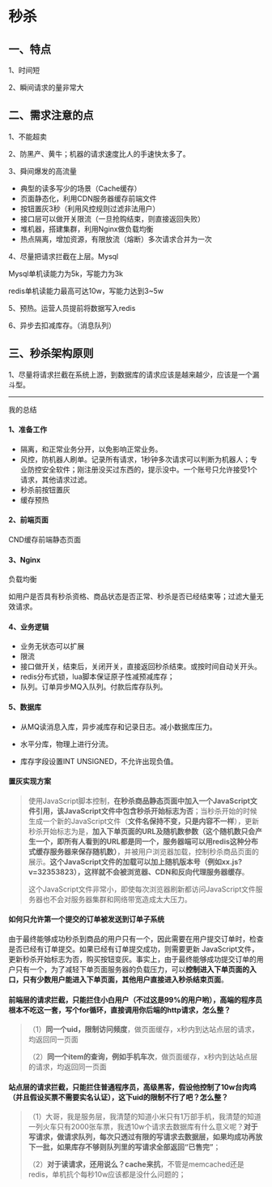 # 秒杀



## 一、特点

1、时间短

2、瞬间请求的量非常大



## 二、需求注意的点

1、不能超卖

2、防黑产、黄牛；机器的请求速度比人的手速快太多了。

3、舜间爆发的高流量

- 典型的读多写少的场景（Cache缓存）
- 页面静态化，利用CDN服务器缓存前端文件
- 按钮置灰3秒（利用风控规则过滤非法用户）
- 接口层可以做开关限流（一旦抢购结束，则直接返回失败）
- 堆机器，搭建集群，利用Nginx做负载均衡
- 热点隔离，增加资源，有限放流（熔断）多次请求合并为一次

4、尽量把请求拦截在上层。Mysql

Mysql单机读能力为5k，写能力为3k

redis单机读能力最高可达10w，写能力达到3~5w

5、预热。运营人员提前将数据写入redis

6、异步去扣减库存。（消息队列）

## 三、秒杀架构原则

1、尽量将请求拦截在系统上游，到数据库的请求应该是越来越少，应该是一个漏斗型。




--------

我的总结

#### 1、准备工作

-  隔离，和正常业务分开，以免影响正常业务。
-  风控，防机器人刷单。记录所有请求，1秒钟多次请求可以判断为机器人；专业防控安全软件；刚注册没买过东西的，提示没中。一个账号只允许接受1个请求，其他请求过滤。
-  秒杀前按钮置灰
-  缓存预热

#### 2、前端页面

CND缓存前端静态页面

#### 3、Nginx

负载均衡

如用户是否具有秒杀资格、商品状态是否正常、秒杀是否已经结束等；过滤大量无效请求。

#### 4、业务逻辑

- 业务无状态可以扩展
- 限流
- 接口做开关，结束后，关闭开关，直接返回秒杀结束。或按时间自动关开头。
- redis分布式锁，lua脚本保证原子性减预减库存；
- 队列。订单异步MQ入队列。付款后库存队列。

#### 5、数据库

- 从MQ读消息入库，异步减库存和记录日志。减小数据库压力。

- 水平分库，物理上进行分流。
- 库存字段设置INT UNSIGNED，不允许出现负值。



#### 置灰实现方案

>使用JavaScript脚本控制，**在秒杀商品静态页面中加入一个JavaScript文件引用，该JavaScript文件中包含秒杀开始标志为否**；当秒杀开始的时候生成一个新的JavaScript文件（**文件名保持不变，只是内容不一样**），更新秒杀开始标志为是，**加入下单页面的URL及随机数参数（这个随机数只会产生一个，即所有人看到的URL都是同一个，服务器端可以用redis这种分布式缓存服务器来保存随机数）**，并被用户浏览器加载，控制秒杀商品页面的展示。**这个JavaScript文件的加载可以加上随机版本号（例如xx.js?v=32353823），这样就不会被浏览器、CDN和反向代理服务器缓存**。
>
>这个JavaScript文件非常小，即使每次浏览器刷新都访问JavaScript文件服务器也不会对服务器集群和网络带宽造成太大压力。

#### 如何只允许第一个提交的订单被发送到订单子系统

由于最终能够成功秒杀到商品的用户只有一个，因此需要在用户提交订单时，检查是否已经有订单提交。如果已经有订单提交成功，则需要更新 JavaScript文件，更新秒杀开始标志为否，购买按钮变灰。事实上，由于最终能够成功提交订单的用户只有一个，为了减轻下单页面服务器的负载压力，可以**控制进入下单页面的入口，只有少数用户能进入下单页面，其他用户直接进入秒杀结束页面**。

#### 前端层的请求拦截，只能拦住小白用户（不过这是99%的用户哟），高端的程序员根本不吃这一套，写个for循环，直接调用你后端的http请求，怎么整？

> （1）**同一个uid，限制访问频度**，做页面缓存，x秒内到达站点层的请求，均返回同一页面
>
> （2）**同一个item的查询，例如手机车次**，做页面缓存，x秒内到达站点层的请求，均返回同一页面

#### 站点层的请求拦截，只能拦住普通程序员，高级黑客，假设他控制了10w台肉鸡（并且假设买票不需要实名认证），这下uid的限制不行了吧？怎么整？

> （1）大哥，我是服务层，我清楚的知道小米只有1万部手机，我清楚的知道一列火车只有2000张车票，我透10w个请求去数据库有什么意义呢？**对于写请求，做请求队列，每次只透过有限的写请求去数据层，如果均成功再放下一批，如果库存不够则队列里的写请求全部返回“已售完”**；
>
> （2）**对于读请求，还用说么？cache来抗**，不管是memcached还是redis，单机抗个每秒10w应该都是没什么问题的；





